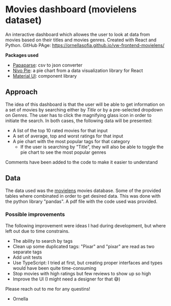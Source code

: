 # Movies dashboard (movielens dataset)

An interactive dashboard which allowes the user to look at data from movies based on their titles and movies genres. Created with React and Python.
GitHub PAge: https://ornellasofia.github.io/vw-frontend-movielens/

**Packages used**
- [Papaparse](https://pages.github.com/): csv to json converter
- [Nivo Pie](https://www.npmjs.com/package/@nivo/pie): a pie chart from a data visualization library for React
- [Material UI](https://github.com/mui/material-ui): component library

## Approach

The idea of this dashboard is that the user will be able to get information on a set of movies by searching either by *Title* or by a pre-selected dropdown on *Genres*. The user has to click the magnifying glass icon in order to initiate the search.
In both cases, the following data will be presented:
- A list of the top 10 rated movies for that input
- A set of average, top and worst ratings for that input
- A pie chart with the most popular tags for that category
    - If the user is searching by "Title", they will also be able to toggle the pie chart to see the most popular genres

Comments have been added to the code to make it easier to understand

## Data

The data used was the [movielens](http://files.grouplens.org/datasets/movielens/ml-latest-small-README.html) movies database.
Some of the provided tables where combinated in order to get desired data. This was done with the python library "pandas". A pdf file with the code used was provided.

### Possible improvements

The following improvement were ideas I had during development, but where left out due to time constrains.

- The ability to search by tags
- Clean up some duplicated tags: "Pixar" and "pixar" are read as two separate tags
- Add unit tests
- Use TypeScript: I tried at first, but creating proper interfaces and types would have been quite time-consuming
- Stop movies with high ratings but few reviews to show up so high
- Improve the UI (I might need a designer for that :sweat_smile:)

Please reach out to me for any questins!
- Ornella

